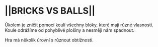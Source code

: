 # ||BRICKS VS BALLS||
Úkolem je zničit pomocí koulí všechny bloky, které mají různé vlasnosti. Koule odrážíme od pohyblivé plošiny a nesmějí nám spadnout.

Hra má několik úrovní s různout obtížností.
